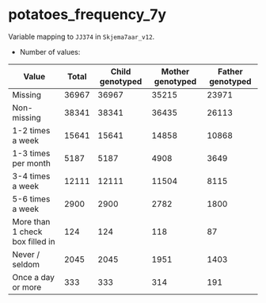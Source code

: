 # potatoes_frequency_7y
Variable mapping to `JJ374` in `Skjema7aar_v12`.
- Number of values:

| Value | Total | Child genotyped | Mother genotyped | Father genotyped |
| ----- | ----- | --------------- | ---------------- | ---------------- |
| Missing | 36967 | 36967 | 35215 | 23971 |
| Non-missing | 38341 | 38341 | 36435 | 26113 |
| 1-2 times a week | 15641 | 15641 | 14858 |10868 |
| 1-3 times per month | 5187 | 5187 | 4908 |3649 |
| 3-4 times a week | 12111 | 12111 | 11504 |8115 |
| 5-6 times a week | 2900 | 2900 | 2782 |1800 |
| More than 1 check box filled in | 124 | 124 | 118 |87 |
| Never / seldom | 2045 | 2045 | 1951 |1403 |
| Once a day or more | 333 | 333 | 314 |191 |



